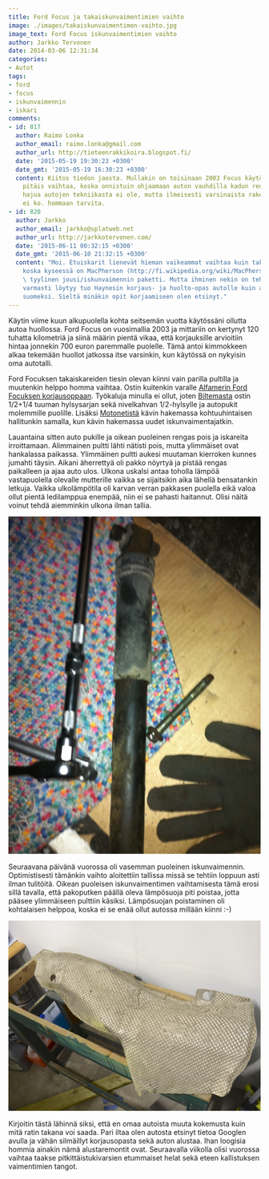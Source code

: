 ```yaml
---
title: Ford Focus ja takaiskunvaimentimien vaihto
image: ./images/takaiskunvaimentimen-vaihto.jpg
image_text: Ford Focus iskunvaimentimien vaihto
author: Jarkko Tervonen
date: 2014-03-06 12:31:34
categories:
- Autot
tags:
- ford
- focus
- iskunvaimennin
- iskari
comments:
- id: 817
  author: Raimo Lonka
  author_email: raimo.lonka@gmail.com
  author_url: http://tieteenrakkikoira.blogspot.fi/
  date: '2015-05-19 19:30:23 +0300'
  date_gmt: '2015-05-19 16:30:23 +0300'
  content: Kiitos tiedon jaosta. Mullakin on toisinaan 2003 Focus käytössä ja etuiskari
    pitäis vaihtaa, koska onnistuin ohjaamaan auton vauhdilla kadun reunaan. Mitään
    hajua autojen tekniikasta ei ole, mutta ilmeisesti varsinaista rakettitiedettä
    ei ko. hommaan tarvita.
- id: 820
  author: Jarkko
  author_email: jarkko@splatweb.net
  author_url: http://jarkkotervonen.com/
  date: '2015-06-11 00:32:15 +0300'
  date_gmt: '2015-06-10 21:32:15 +0300'
  content: "Moi. Etuiskarit lienevät hieman vaikeammat vaihtaa kuin takapään iskarit,
    koska kyseessä on MacPherson (http://fi.wikipedia.org/wiki/MacPherson-py%C3%B6r%C3%A4ntuenta)
    \ tyylinen jousi/iskunvaimennin paketti. Mutta ihminen nekin on tehnyt :-)\r\n\r\nKirjastoista
    varmasti löytyy tuo Haynesin korjaus- ja huolto-opas autolle kuin autolle myös
    suomeksi. Sieltä minäkin opit korjaamiseen olen etsinyt."
---
```

Käytin viime kuun alkupuolella kohta seitsemän vuotta käytössäni ollutta autoa huollossa. Ford Focus on vuosimallia 2003 ja mittariin on kertynyt 120 tuhatta kilometriä ja siinä määrin pientä vikaa, että korjauksille arvioitiin hintaa jonnekin 700 euron paremmalle puolelle. Tämä antoi kimmokkeen alkaa tekemään huollot jatkossa itse varsinkin, kun käytössä on nykyisin oma autotalli.

Ford Focuksen takaiskareiden tiesin olevan kiinni vain parilla pultilla ja muutenkin helppo homma vaihtaa. Ostin kuitenkin varalle [Alfamerin Ford Focuksen korjausoppaan](http://www.alfamer.fi/ford-focus-19982004-p-17130.html). Työkaluja minulla ei ollut, joten [Biltemasta](http://www.biltema.fi/) ostin 1/2+1/4 tuuman hylsysarjan sekä nivelkahvan 1/2-hylsylle ja autopukit molemmille puolille. Lisäksi [Motonetistä](http://www.motonet.fi/) kävin hakemassa kohtuuhintaisen hallitunkin samalla, kun kävin hakemassa uudet iskunvaimentajatkin.

Lauantaina sitten auto pukille ja oikean puoleinen rengas pois ja iskareita irroittamaan. Alimmainen pultti lähti nätisti pois, mutta ylimmäiset ovat hankalassa paikassa. Ylimmäinen pultti aukesi muutaman kierroken kunnes jumahti täysin. Aikani äherrettyä oli pakko nöyrtyä ja pistää rengas paikalleen ja ajaa auto ulos. Ulkona uskalsi antaa toholla lämpöä vastapuolella olevalle mutterille vaikka se sijaitsikin aika lähellä bensatankin letkuja. Vaikka ulkolämpötila oli karvan verran pakkasen puolella eikä valoa ollut pientä ledilamppua enempää, niin ei se pahasti haitannut. Olisi näitä voinut tehdä aiemminkin ulkona ilman tallia.

![Ford Focuksen vanha takaiskunvaimennin](./images/iskunvaimennin-vanha.jpg)

Seuraavana päivänä vuorossa oli vasemman puoleinen iskunvaimennin. Optimistisesti tämänkin vaihto aloitettiin tallissa missä se tehtiin loppuun asti ilman tulitöitä. Oikean puoleisen iskunvaimentimen vaihtamisesta tämä erosi sillä tavalla, että pakoputken päällä oleva lämpösuoja piti poistaa, jotta pääsee ylimmäiseen pulttiin käsiksi. Lämpösuojan poistaminen oli kohtalaisen helppoa, koska ei se enää ollut autossa millään kiinni :-)

![Ford Focus: Lämpökilpi](./images/lampokilpi.jpg)

Kirjoitin tästä lähinnä siksi, että en omaa autoista muuta kokemusta kuin mitä ratin takana voi saada. Pari iltaa olen autosta etsinyt tietoa Googlen avulla ja vähän silmäillyt korjausopasta sekä auton alustaa. Ihan loogisia hommia ainakin nämä alustaremontit ovat. Seuraavalla viikolla olisi vuorossa vaihtaa taakse pitkittäistukivarsien etummaiset helat sekä eteen kallistuksen vaimentimien tangot.
